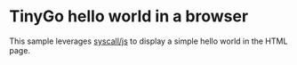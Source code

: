 # TinyGo hello world in a browser

This sample leverages [syscall/js](https://pkg.go.dev/syscall/js) to display a simple hello world in the HTML page.
